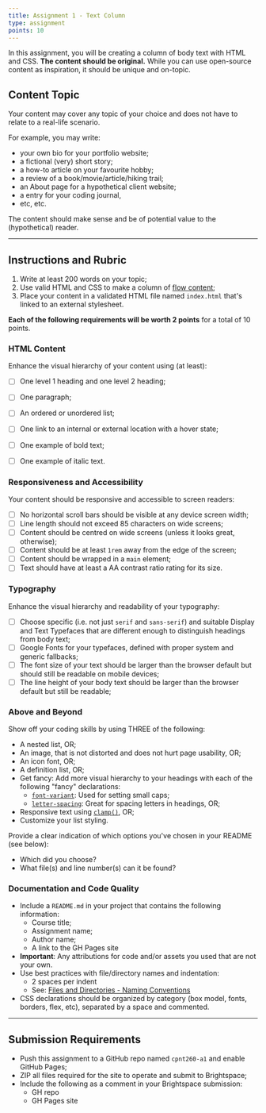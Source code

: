 ```yaml
---
title: Assignment 1 - Text Column
type: assignment
points: 10
---
```


In this assignment, you will be creating a column of body text with HTML and CSS. **The content should be original.** While you can use open-source content as inspiration, it should be unique and on-topic.

## Content Topic
Your content may cover any topic of your choice and does not have to relate to a real-life scenario. 

For example, you may write:
- your own bio for your portfolio website;
- a fictional (very) short story;
- a how-to article on your favourite hobby;
- a review of a book/movie/article/hiking trail;
- an About page for a hypothetical client website;
- a entry for your coding journal,
- etc, etc.

The content should make sense and be of potential value to the (hypothetical) reader.

---

## Instructions and Rubric
1. Write at least 200 words on your topic;
2. Use valid HTML and CSS to make a column of [flow content](https://developer.mozilla.org/en-US/docs/Web/Guide/HTML/Content_categories#flow_content);
3. Place your content in a validated HTML file named `index.html` that's linked to an external stylesheet.

**Each of the following requirements will be worth 2 points** for a total of 10 points. 

### HTML Content
Enhance the visual hierarchy of your content using (at least):
- [ ] One level 1 heading and one level 2 heading;
- [ ] One paragraph;
- [ ] An ordered or unordered list;
- [ ] One link to an internal or external location with a hover state;
- [ ] One example of bold text;
- [ ] One example of italic text.


### Responsiveness and Accessibility
Your content should be responsive and accessible to screen readers:
- [ ] No horizontal scroll bars should be visible at any device screen width;
- [ ] Line length should not exceed 85 characters on wide screens;
- [ ] Content should be centred on wide screens (unless it looks great, otherwise);
- [ ] Content should be at least `1rem` away from the edge of the screen;
- [ ] Content should be wrapped in a `main` element;
- [ ] Text should have at least a AA contrast ratio rating for its size.

### Typography
Enhance the visual hierarchy and readability of your typography:
- [ ] Choose specific (i.e. not just `serif` and `sans-serif`) and suitable Display and Text Typefaces that are different enough to distinguish headings from body text;
- [ ] Google Fonts for your typefaces, defined with proper system and generic fallbacks;
- [ ] The font size of your text should be larger than the browser default but should still be readable on mobile devices;
- [ ] The line height of your body text should be larger than the browser default but still be readable;

### Above and Beyond
Show off your coding skills by using THREE of the following:
- A nested list, OR;
- An image, that is not distorted and does not hurt page usability, OR;
- An icon font, OR; 
- A definition list, OR;
- Get fancy: Add more visual hierarchy to your headings with each of the following "fancy" declarations:
    - [`font-variant`](https://developer.mozilla.org/en-US/docs/Web/CSS/font-variant): Used for setting small caps;
    - [`letter-spacing`](https://developer.mozilla.org/en-US/docs/Web/CSS/letter-spacing): Great for spacing letters in headings, OR;
- Responsive text using [`clamp()`](https://developer.mozilla.org/en-US/docs/Web/CSS/clamp), OR;
- Customize your list styling.

Provide a clear indication of which options you've chosen in your README (see below):
- Which did you choose?
- What file(s) and line number(s) can it be found?

### Documentation and Code Quality
- Include a `README.md` in your project that contains the following information:
  - Course title;
  - Assignment name;
  - Author name;
  - A link to the GH Pages site
- **Important**: Any attributions for code and/or assets you used that are not your own.
- Use best practices with file/directory names and indentation:
  - 2 spaces per indent
  - See: [Files and Directories - Naming Conventions](https://gist.github.com/acidtone/d77059ec1851eff266339a3df70f6984)
- CSS declarations should be organized by category (box model, fonts, borders, flex, etc), separated by a space and commented.

---

## Submission Requirements
- Push this assignment to a GitHub repo named `cpnt260-a1` and enable GitHub Pages;
- ZIP all files required for the site to operate and submit to Brightspace;
- Include the following as a comment in your Brightspace submission:
  - GH repo
  - GH Pages site

